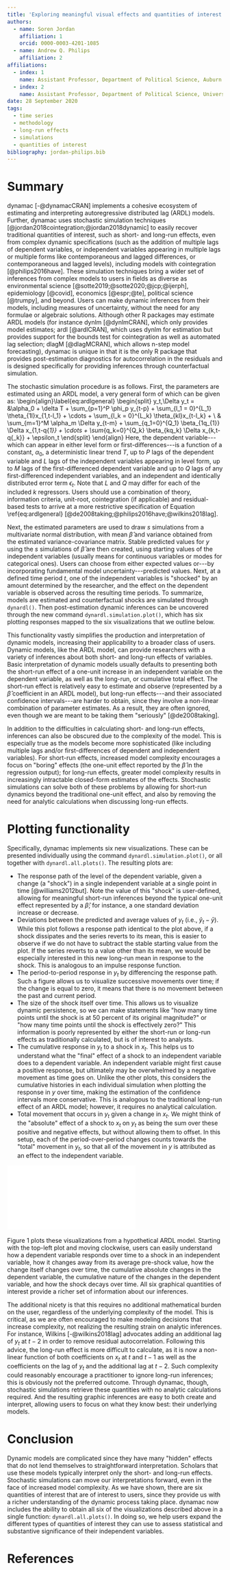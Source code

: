 ```yaml
--- 
title: 'Exploring meaningful visual effects and quantities of interest from dynamic models through dynamac'  
authors:
  - name: Soren Jordan 
    affiliation: 1 
    orcid: 0000-0003-4201-1085 
  - name: Andrew Q. Philips 
    affiliation: 2 
affiliations: 
  - index: 1 
    name: Assistant Professor, Department of Political Science, Auburn University 
  - index: 2 
    name: Assistant Professor, Department of Political Science, University of Colorado Boulder 
date: 28 September 2020 
tags: 
  - time series
  - methodology
  - long-run effects
  - simulations
  - quantities of interest
bibliography: jordan-philips.bib 
---
```


# Summary 

dynamac [-@dynamacCRAN] implements a cohesive ecosystem of estimating and interpreting autoregressive distributed lag (ARDL) models. Further, dynamac uses stochastic simulation techniques [@jordan2018cointegration;@jordan2018dynamic] to easily recover traditional quantities of interest, such as short- and long-run effects, even from complex dynamic specifications (such as the addition of multiple lags of dependent variables, or independent variables appearing in multiple lags or multiple forms like contemporaneous and lagged differences, or contemporaneous and lagged levels), including models with cointegration [@philips2016have]. These simulation techniques bring a wider set of inferences from complex models to users in fields as diverse as environmental science [@sotte2019;@sotte2020;@jcp;@ijerph], epidemiology [@covid], economics [@espr;@te], political science [@trumpy], and beyond. Users can make dynamic inferences from their models, including measures of uncertainty, without the need for any formulae or algebraic solutions. Although other R packages may estimate ARDL models (for instance dynlm [@dynlmCRAN], which only provides model estimates; ardl [@ardlCRAN], which uses dynlm for estimation but provides support for the bounds test for cointegration as well as automated lag selection; dlagM [@dlagMCRAN], which allows n-step model forecasting), dynamac is unique in that it is the only R package that provides post-estimation diagnostics for autocorrelation in the residuals and is designed specifically for providing inferences through counterfactual simulation.

The stochastic simulation procedure is as follows. First, the parameters are estimated using an ARDL model, a very general form of which can be given as:
\begin{align}\label{eq:ardlgeneral}
\begin{split}
	y_t,\Delta y_t =  &\alpha_0 + \delta T + \sum_{p=1}^P \phi_p y_{t-p} + \sum_{l_1 = 0}^{L_1} \theta_{1l}x_{1,t-l_1} + \cdots + \sum_{l_k = 0}^{L_k} \theta_{kl}x_{t-l_k} + \\
	& \sum_{m=1}^M \alpha_m \Delta y_{t-m} + \sum_{q_1=0}^{Q_1} \beta_{1q_{1}} \Delta x_{1,t-q{_1}} + \cdots + \sum_{q_k=0}^{Q_k} \beta_{kq_k} \Delta x_{k,t-q{_k}} + \epsilon_t
\end{split}
\end{align} Here, the dependent variable---which can appear in either level form or first-differences---is a function of a constant, $\alpha_0$, a deterministic linear trend $T$, up to $P$ lags of the dependent variable and $L$ lags of the independent variables appearing in level form, up to $M$ lags of the first-differenced dependent variable and up to $Q$ lags of any first-differenced independent variables, and an independent and identically distributed error term $\epsilon_t$. Note that $L$ and $Q$ may differ for each of the included $k$ regressors. Users should use a combination of theory, information criteria, unit-root, cointegration (if applicable) and residual-based tests to arrive at a more restrictive specification of Equation \ref{eq:ardlgeneral} [@de2008taking;@philips2016have;@wilkins2018lag].

Next, the estimated parameters are used to draw $s$ simulations from a multivariate normal distribution, with mean $\hat{\beta}$ and variance obtained from the estimated variance-covariance matrix. Stable predicted values for $y$ using the $s$ simulations of $\hat{\beta}$ are then created, using starting values of the independent variables (usually means for continuous variables or modes for categorical ones). Users can choose from either expected values or---by incorporating fundamental model uncertainty---predicted values. Next, at a defined time period $t$, one of the independent variables is "shocked" by an amount determined by the researcher, and the effect on the dependent variable is observed across the resulting time periods. To summarize, models are estimated and counterfactual shocks are simulated through `dynardl()`. Then post-estimation dynamic inferences can be uncovered through the new command `dynardl.simulation.plot()`, which has six plotting responses mapped to the six visualizations that we outline below. 

This functionality vastly simplifies the production and interpretation of dynamic models, increasing their applicability to a broader class of users. Dynamic models, like the ARDL model, can provide researchers with a variety of inferences about both short- and long-run effects of variables. Basic interpretation of dynamic models usually defaults to presenting both the short-run effect of a one-unit increase in an independent variable on the dependent variable, as well as the long-run, or cumulative total effect. The short-run effect is relatively easy to estimate and observe (represented by a $\hat\beta$ coefficient in an ARDL model), but long-run effects---and their associated confidence intervals---are harder to obtain, since they involve a non-linear combination of parameter estimates.  As a result, they are often ignored, even though we are meant to be taking them "seriously" [@de2008taking].

In addition to the difficulties in calculating short- and long-run effects, inferences can also be obscured due to the complexity of the model. This is especially true as the models become more sophisticated (like including multiple lags and/or first-differences of dependent and independent variables). For short-run effects, increased model complexity encourages a focus on "boring" effects (the one-unit effect reported by the $\hat\beta$ in the regression output); for long-run effects, greater model complexity results in increasingly intractable closed-form estimates of the effects. Stochastic simulations can solve both of these problems by allowing for short-run dynamics beyond the traditional one-unit effect, and also by removing the need for analytic calculations when discussing long-run effects. 

# Plotting functionality
Specifically, dynamac implements six new visualizations. These can be presented individually using the command `dynardl.simulation.plot()`, or all together with `dynardl.all.plots()`. The resulting plots are:

* The response path of the level of the dependent variable, given a change (a "shock") in a single independent variable at a single point in time [@williams2012but]. Note the value of this "shock" is user-defined, allowing for meaningful short-run inferences beyond the typical one-unit effect represented by a $\hat\beta$; for instance, a one standard deviation increase or decrease.
* Deviations between the predicted and average values of $y_t$ (i.e., $\hat{y}_t - \bar{y}$). While this plot follows a response path identical to the plot above, if a shock dissipates and the series reverts to its mean, this is easier to observe if we do not have to subtract the stable starting value from the plot. If the series reverts to a value other than its mean, we would be especially interested in this new long-run mean in response to the shock. This is analogous to an impulse response function.
* The period-to-period response in $y_t$ by differencing the response path. Such a figure allows us to visualize successive movements over time; if the change is equal to zero, it means that there is no movement between the past and current period.
* The size of the shock itself over time. This allows us to visualize dynamic persistence, so we can make statements like "how many time points until the shock is at 50 percent of its original magnitude?" or "how many time points until the shock is effectively zero?" This information is poorly represented by either the short-run or long-run effects as traditionally calculated, but is of interest to analysts.
* The cumulative response in $y_t$ to a shock in $x_t$. This helps us to understand what the "final" effect of a shock to an independent variable does to a dependent variable. An independent variable might first cause a positive response, but ultimately may be overwhelmed by a negative movement as time goes on. Unlike the other plots, this considers the cumulative histories in each individual simulation when plotting the response in $y$ over time, making the estimation of the confidence intervals more conservative. This is analogous to the traditional long-run effect of an ARDL model; however, it requires no analytical calculation.
* Total movement that occurs in $y_t$ given a change in $x_t$. We might think of the "absolute" effect of a shock to $x_t$ on $y_t$ as being the sum over these positive and negative effects, but without allowing them to offset. In this setup, each of the period-over-period changes counts towards the "total" movement in $y_t$, so that all of the movement in $y$ is attributed as an effect to the independent variable.

![Six quantities of interest from the ARDL equation $\Delta y_t = -0.8 y_{t-1} -2 \Delta x_t  + x_{t-1} + u_t$.](allplots-revised.pdf)

Figure 1 plots these visualizations from a hypothetical ARDL model. Starting with the top-left plot and moving clockwise, users can easily understand how a dependent variable responds over time to a shock in an independent variable, how it changes away from its average pre-shock value, how the change itself changes over time, the cumulative absolute changes in the dependent variable, the cumulative nature of the changes in the dependent variable, and how the shock decays over time. All six graphical quantities of interest provide a richer set of information about our inferences.

The additional nicety is that this requires no additional mathematical burden on the user, regardless of the underlying complexity of the model. This is critical, as we are often encouraged to make modeling decisions that increase complexity, not realizing the resulting strain on analytic inferences. For instance, Wilkins [-@wilkins2018lag] advocates adding an additional lag of $y_t$ at $t-2$ in order to remove residual autocorrelation. Following this advice, the long-run effect is more difficult to calculate, as it is now a non-linear function of both coefficients on $x_t$ at $t$ and $t-1$ as well as the coefficients on the lag of $y_t$ and the additional lag at $t-2$. Such complexity could reasonably encourage a practitioner to ignore long-run inferences; this is obviously not the preferred outcome. Through dynamac, though, stochastic simulations retrieve these quantities with no analytic calculations required. And the resulting graphic inferences are easy to both create and interpret, allowing users to focus on what they know best: their underlying models.

# Conclusion

Dynamic models are complicated since they have many "hidden" effects that do not lend themselves to straightforward interpretation. Scholars that use these models typically interpret only the short- and long-run effects. Stochastic simulations can move our interpretations forward, even in the face of increased model complexity. As we have shown, there are six quantities of interest that are of interest to users, since they provide us with a richer understanding of the dynamic process taking place. dynamac now includes the ability to obtain all six of the visualizations described above in a single function: ``dynardl.all.plots()``. In doing so, we help users expand the different types of quantities of interest they can use to assess statistical and substantive significance of their independent variables.

# References

